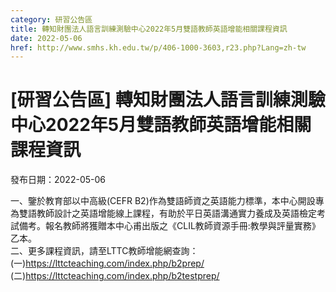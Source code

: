 ```yaml
---
category: 研習公告區
title: 轉知財團法人語言訓練測驗中心2022年5月雙語教師英語增能相關課程資訊
date: 2022-05-06
href: http://www.smhs.kh.edu.tw/p/406-1000-3603,r23.php?Lang=zh-tw
---
```


# [研習公告區] 轉知財團法人語言訓練測驗中心2022年5月雙語教師英語增能相關課程資訊

發布日期：2022-05-06

一、鑒於教育部以中高級(CEFR B2)作為雙語師資之英語能力標準，本中心開設專為雙語教師設計之英語增能線上課程，有助於平日英語溝通實力養成及英語檢定考試備考。報名教師將獲贈本中心甫出版之《CLIL教師資源手冊:教學與評量實務》乙本。  
二、更多課程資訊，請至LTTC教師增能網查詢：  
(一)https://lttcteaching.com/index.php/b2prep/  
(二)https://lttcteaching.com/index.php/b2testprep/

